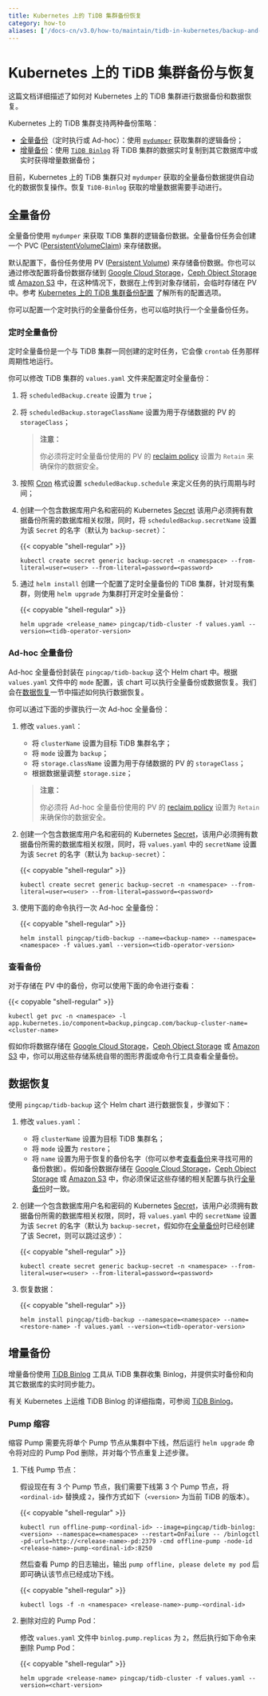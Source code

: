 ```yaml
---
title: Kubernetes 上的 TiDB 集群备份恢复
category: how-to
aliases: ['/docs-cn/v3.0/how-to/maintain/tidb-in-kubernetes/backup-and-restore/']
---
```


# Kubernetes 上的 TiDB 集群备份与恢复

这篇文档详细描述了如何对 Kubernetes 上的 TiDB 集群进行数据备份和数据恢复。

Kubernetes 上的 TiDB 集群支持两种备份策略：

* [全量备份](#全量备份)（定时执行或 Ad-hoc）：使用 [`mydumper`](/v3.0/reference/tools/mydumper.md) 获取集群的逻辑备份；
* [增量备份](#增量备份)：使用 [`TiDB Binlog`](/v3.0/reference/tools/tidb-binlog/overview.md) 将 TiDB 集群的数据实时复制到其它数据库中或实时获得增量数据备份；

目前，Kubernetes 上的 TiDB 集群只对 `mydumper` 获取的全量备份数据提供自动化的数据恢复操作。恢复 `TiDB-Binlog` 获取的增量数据需要手动进行。

## 全量备份

全量备份使用 `mydumper` 来获取 TiDB 集群的逻辑备份数据。全量备份任务会创建一个 PVC ([PersistentVolumeClaim](https://kubernetes.io/docs/concepts/storage/persistent-volumes/#persistentvolumeclaims)) 来存储数据。

默认配置下，备份任务使用 PV ([Persistent Volume](https://kubernetes.io/docs/concepts/storage/persistent-volumes/#persistent-volumes)) 来存储备份数据。你也可以通过修改配置将备份数据存储到 [Google Cloud Storage](https://cloud.google.com/storage/)，[Ceph Object Storage](https://ceph.com/ceph-storage/object-storage/) 或 [Amazon S3](https://aws.amazon.com/s3/) 中，在这种情况下，数据在上传到对象存储前，会临时存储在 PV 中。参考 [Kubernetes 上的 TiDB 集群备份配置](/v3.0/tidb-in-kubernetes/reference/configuration/backup.md) 了解所有的配置选项。

你可以配置一个定时执行的全量备份任务，也可以临时执行一个全量备份任务。

### 定时全量备份

定时全量备份是一个与 TiDB 集群一同创建的定时任务，它会像 `crontab` 任务那样周期性地运行。

你可以修改 TiDB 集群的 `values.yaml` 文件来配置定时全量备份：

1. 将 `scheduledBackup.create` 设置为 `true`；
2. 将 `scheduledBackup.storageClassName` 设置为用于存储数据的 PV 的 `storageClass`；

    > **注意：**
    >
    > 你必须将定时全量备份使用的 PV 的 [reclaim policy](https://kubernetes.io/docs/tasks/administer-cluster/change-pv-reclaim-policy) 设置为 `Retain` 来确保你的数据安全。

3. 按照 [Cron](https://en.wikipedia.org/wiki/Cron) 格式设置 `scheduledBackup.schedule` 来定义任务的执行周期与时间；
4. 创建一个包含数据库用户名和密码的 Kubernetes [Secret](https://kubernetes.io/docs/concepts/configuration/secret/) 该用户必须拥有数据备份所需的数据库相关权限，同时，将 `scheduledBackup.secretName` 设置为该 `Secret` 的名字（默认为 `backup-secret`）：

    {{< copyable "shell-regular" >}}

    ```shell
    kubectl create secret generic backup-secret -n <namespace> --from-literal=user=<user> --from-literal=password=<password>
    ```

5. 通过 `helm install` 创建一个配置了定时全量备份的 TiDB 集群，针对现有集群，则使用 `helm upgrade` 为集群打开定时全量备份：

    {{< copyable "shell-regular" >}}

    ```shell
    helm upgrade <release_name> pingcap/tidb-cluster -f values.yaml --version=<tidb-operator-version>
    ```

### Ad-hoc 全量备份

Ad-hoc 全量备份封装在 `pingcap/tidb-backup` 这个 Helm chart 中。根据 `values.yaml` 文件中的 `mode` 配置，该 chart 可以执行全量备份或数据恢复。我们会在[数据恢复](#数据恢复)一节中描述如何执行数据恢复。

你可以通过下面的步骤执行一次 Ad-hoc 全量备份：

1. 修改 `values.yaml`：
    * 将 `clusterName` 设置为目标 TiDB 集群名字；
    * 将 `mode` 设置为 `backup`；
    * 将 `storage.className` 设置为用于存储数据的 PV 的 `storageClass`；
    * 根据数据量调整 `storage.size`；

    > **注意：**
    >
    > 你必须将 Ad-hoc 全量备份使用的 PV 的 [reclaim policy](https://kubernetes.io/docs/tasks/administer-cluster/change-pv-reclaim-policy) 设置为 `Retain` 来确保你的数据安全。

2. 创建一个包含数据库用户名和密码的 Kubernetes [Secret](https://kubernetes.io/docs/concepts/configuration/secret/)，该用户必须拥有数据备份所需的数据库相关权限，同时，将 `values.yaml` 中的 `secretName` 设置为该 `Secret` 的名字（默认为 `backup-secret`）：

    {{< copyable "shell-regular" >}}

    ```shell
    kubectl create secret generic backup-secret -n <namespace> --from-literal=user=<user> --from-literal=password=<password>
    ```

3. 使用下面的命令执行一次 Ad-hoc 全量备份：

    {{< copyable "shell-regular" >}}

    ```shell
    helm install pingcap/tidb-backup --name=<backup-name> --namespace=<namespace> -f values.yaml --version=<tidb-operator-version>
    ```

### 查看备份

对于存储在 PV 中的备份，你可以使用下面的命令进行查看：

{{< copyable "shell-regular" >}}

```shell
kubectl get pvc -n <namespace> -l app.kubernetes.io/component=backup,pingcap.com/backup-cluster-name=<cluster-name>
```

假如你将数据存储在 [Google Cloud Storage](https://cloud.google.com/storage/)，[Ceph Object Storage](https://ceph.com/ceph-storage/object-storage/) 或 [Amazon S3](https://aws.amazon.com/s3/) 中，你可以用这些存储系统自带的图形界面或命令行工具查看全量备份。

## 数据恢复

 使用 `pingcap/tidb-backup` 这个 Helm chart 进行数据恢复，步骤如下：

1. 修改 `values.yaml`：
    * 将 `clusterName` 设置为目标 TiDB 集群名；
    * 将 `mode` 设置为 `restore`；
    * 将 `name`  设置为用于恢复的备份名字（你可以参考[查看备份](#查看备份)来寻找可用的备份数据）。假如备份数据存储在 [Google Cloud Storage](https://cloud.google.com/storage/)，[Ceph Object Storage](https://ceph.com/ceph-storage/object-storage/) 或 [Amazon S3](https://aws.amazon.com/s3/) 中，你必须保证这些存储的相关配置与执行[全量备份](#全量备份)时一致。
2. 创建一个包含数据库用户名和密码的 Kubernetes [Secret](https://kubernetes.io/docs/concepts/configuration/secret/)，该用户必须拥有数据备份所需的数据库相关权限，同时，将 `values.yaml` 中的 `secretName` 设置为该 `Secret` 的名字（默认为 `backup-secret`，假如你在[全量备份](#全量备份)时已经创建了该 Secret，则可以跳过这步）：

    {{< copyable "shell-regular" >}}

    ```shell
    kubectl create secret generic backup-secret -n <namespace> --from-literal=user=<user> --from-literal=password=<password>
    ```

3. 恢复数据：

    {{< copyable "shell-regular" >}}

    ```shell
    helm install pingcap/tidb-backup --namespace=<namespace> --name=<restore-name> -f values.yaml --version=<tidb-operator-version>
    ```

## 增量备份

增量备份使用 [TiDB Binlog](/v3.0/reference/tools/tidb-binlog/overview.md) 工具从 TiDB 集群收集 Binlog，并提供实时备份和向其它数据库的实时同步能力。

有关 Kubernetes 上运维 TiDB Binlog 的详细指南，可参阅 [TiDB Binlog](/v3.0/tidb-in-kubernetes/maintain/tidb-binlog.md)。

### Pump 缩容

缩容 Pump 需要先将单个 Pump 节点从集群中下线，然后运行 `helm upgrade` 命令将对应的 Pump Pod 删除，并对每个节点重复上述步骤。

1. 下线 Pump 节点：

    假设现在有 3 个 Pump 节点，我们需要下线第 3 个 Pump 节点，将 `<ordinal-id>` 替换成 `2`，操作方式如下（`<version>` 为当前 TiDB 的版本）。

    {{< copyable "shell-regular" >}}

    ```shell
    kubectl run offline-pump-<ordinal-id> --image=pingcap/tidb-binlog:<version> --namespace=<namespace> --restart=OnFailure -- /binlogctl -pd-urls=http://<release-name>-pd:2379 -cmd offline-pump -node-id <release-name>-pump-<ordinal-id>:8250
    ```

    然后查看 Pump 的日志输出，输出 `pump offline, please delete my pod` 后即可确认该节点已经成功下线。

    {{< copyable "shell-regular" >}}

    ```shell
    kubectl logs -f -n <namespace> <release-name>-pump-<ordinal-id>
    ```

2. 删除对应的 Pump Pod：

    修改 `values.yaml` 文件中 `binlog.pump.replicas` 为 `2`，然后执行如下命令来删除 Pump Pod：

    {{< copyable "shell-regular" >}}

    ```shell
    helm upgrade <release-name> pingcap/tidb-cluster -f values.yaml --version=<chart-version>
    ```
